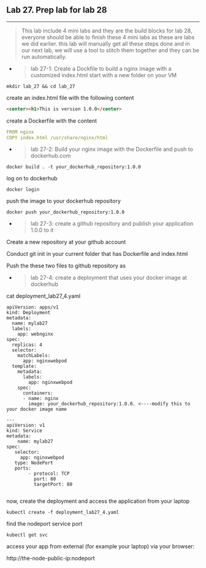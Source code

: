 ## Lab 27. Prep lab for lab 28
___
> This lab include 4 mini labs and they are the build blocks for lab 28, everyone should be able to finish these 4 mini labs as these are labs we did earlier. this lab will manually get all these steps done and in our next lab, we will use a tool to stitch them together and they can be run automatically.


* >lab 27-1: Create a Dockfile to build a nginx image with a customized index.html
start with a new folder on your VM
```
mkdir lab_27 && cd lab_27
```
create an index.html file with the following content
```html
<center><h1>This is version 1.0.0</center>
```
create a Dockerfile with the content
```yaml
FROM nginx
COPY index.html /usr/share/nginx/html
```

* >lab 27-2: Build your nginx image with the Dockerfile and push to dockerhub.com

```
docker build . -t your_dockerhub_repository:1.0.0
```
log on to dockerhub

```
docker login
```
push the image to your dockerhub repository

```
docker push your_dockerhub_repository:1.0.0
```

* >lab 27-3: create a github repository and publish your application 1.0.0 to it

Create a new repository at your github account

Conduct git init in your current folder that has Dockerfile and index.html

Push the these two files to github repository as


* >lab 27-4: create a deployment that uses your docker image at dockerhub

cat deployment_lab27_4.yaml
```
apiVersion: apps/v1
kind: Deployment
metadata:
  name: mylab27
  labels:
    app: webnginx
spec:
  replicas: 4
  selector:
    matchLabels:
      app: nginxwebpod
  template:
    metadata:
      labels:
        app: nginxwebpod
    spec:
      containers:
      - name: nginx
        image: your_dockerhub_repository:1.0.0. <----modify this to your docker image name
        
---
apiVersion: v1 
kind: Service 
metadata: 
    name: mylab27 
spec: 
   selector: 
     app: nginxwebpod 
   type: NodePort
   ports: 
        - protocol: TCP 
          port: 80 
          targetPort: 80
          
```

now, create the deployment and access the application from your laptop

```
kubectl create -f deployment_lab27_4.yaml
```
find the nodeport service port
```
kubectl get svc
```
access your app from external (for example your laptop) via your browser:

http://the-node-public-ip:nodeport





